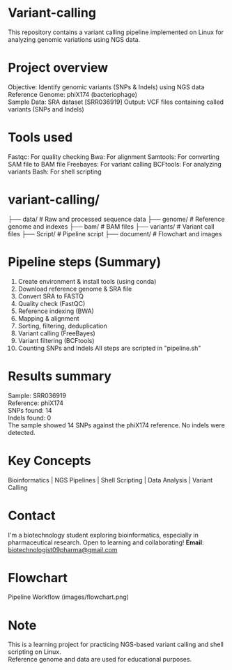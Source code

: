 # Variant-calling
This repository contains a variant calling pipeline implemented on Linux for analyzing genomic variations using NGS data.

# Project overview
Objective: Identify genomic variants (SNPs & Indels) using NGS data  
Reference Genome: phiX174 (bacteriophage)  
Sample Data: SRA dataset [SRR036919]
Output: VCF files containing called variants (SNPs and Indels)

# Tools used
Fastqc: For quality checking
Bwa: For alignment
Samtools: For converting SAM file to BAM file
Freebayes: For variant calling
BCFtools: For analyzing variants 
Bash: For shell scripting

# variant-calling/
├── data/ # Raw and processed sequence data
├── genome/ # Reference genome and indexes
├── bam/ # BAM files
├── variants/ # Variant call files
├── Script/ # Pipeline script
├── document/ # Flowchart and images

# Pipeline steps (Summary)

1. Create environment & install tools (using conda)
2. Download reference genome & SRA file
3. Convert SRA to FASTQ
4. Quality check (FastQC)
5. Reference indexing (BWA)
6. Mapping & alignment
7. Sorting, filtering, deduplication
8. Variant calling (FreeBayes)
9. Variant filtering (BCFtools)
10. Counting SNPs and Indels
All steps are scripted in "pipeline.sh"

# Results summary
Sample: SRR036919  
Reference: phiX174  
SNPs found: 14  
Indels found: 0  
The sample showed 14 SNPs against the phiX174 reference. No indels were detected.

# Key Concepts
Bioinformatics | NGS Pipelines | Shell Scripting | Data Analysis | Variant Calling

# Contact
I'm a biotechnology student exploring bioinformatics, especially in pharmaceutical research. Open to learning and collaborating!
**Email**: biotechnologist09pharma@gmail.com  

# Flowchart
Pipeline Workflow (images/flowchart.png)

# Note
This is a learning project for practicing NGS-based variant calling and shell scripting on Linux.  
Reference genome and data are used for educational purposes.
